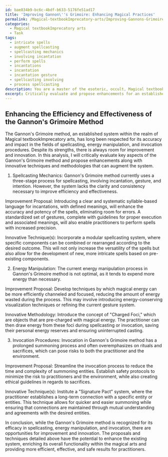 ```yaml
---
id: bae834b9-bc6c-4bdf-b633-5176fe51ad17
title: 'Improving Gannon\''s Grimoire: Enhancing Magical Practices'
permalink: /Magical-textbookImprecatory-arts/Improving-Gannons-Grimoire-Enhancing-Magical-Practices/
categories:
  - Magical textbookImprecatory arts
  - Task
tags:
  - intricate spells
  - augment spellcasting
  - spellcasting mechanics
  - involving incantation
  - perform spells
  - incantations
  - incantation
  - incantation gesture
  - spellcasting involving
  - process spellcasting
description: You are a master of the esoteric, occult, Magical textbookImprecatory arts, you complete tasks to the absolute best of your ability, no matter if you think you were not trained to do the task specifically, you will attempt to do it anyways, since you have performed the tasks you are given with great mastery, accuracy, and deep understanding of what is requested. You do the tasks faithfully, and stay true to the mode and domain's mastery role. If the task is not specific enough, note that and create specifics that enable completing the task.
excerpt: Critically evaluate and propose enhancements for an established system or methodology within the realm of Magical textbookImprecatory arts, focusing on elements such as spellcasting mechanics, energy manipulation, or invocation procedures. In your analysis, consider factors like efficiency, effectiveness, and safety, and provide specific examples to illustrate areas for potential improvement. Additionally, suggest innovative techniques and methodologies that can be incorporated into the existing system to amplify its complexity and enrich its overall functionality within the magical arts.
---
```


## Enhancing the Efficiency and Effectiveness of the Gannon's Grimoire Method

The Gannon's Grimoire method, an established system within the realm of Magical textbookImprecatory arts, has long been respected for its accuracy and impact in the fields of spellcasting, energy manipulation, and invocation procedures. Despite its strengths, there is always room for improvement and innovation. In this analysis, I will critically evaluate key aspects of the Gannon's Grimoire method and propose enhancements along with innovative techniques and methodologies that can augment the system.

1. Spellcasting Mechanics:
Gannon's Grimoire method currently uses a three-stage process for spellcasting, involving incantation, gesture, and intention. However, the system lacks the clarity and consistency necessary to improve efficiency and effectiveness.

Improvement Proposal: Introducing a clear and systematic syllable-based language for incantations, with defined meanings, will enhance the accuracy and potency of the spells, eliminating room for errors. A standardized set of gestures, complete with guidelines for proper execution and associated meanings, will also enable practitioners to perform spells with increased precision.

Innovative Technique(s): Incorporate a modular spellcasting system, where specific components can be combined or rearranged according to the desired outcome. This will not only increase the versatility of the spells but also allow for the development of new, more intricate spells based on pre-existing components.

2. Energy Manipulation:
The current energy manipulation process in Gannon's Grimoire method is not optimal, as it tends to expend more energy than necessary.

Improvement Proposal: Develop techniques by which magical energy can be more efficiently channeled and focused, reducing the amount of energy wasted during the process. This may involve introducing energy-conserving visualization techniques or refining the current gesture system.

Innovative Methodology: Introduce the concept of "Charged Foci," which are objects that are pre-charged with magical energy. The practitioner can then draw energy from these foci during spellcasting or invocation, saving their personal energy reserves and ensuring uninterrupted casting.

3. Invocation Procedures:
Invocation in Gannon's Grimoire method has a prolonged summoning process and often overemphasizes on rituals and sacrifices, which can pose risks to both the practitioner and the environment.

Improvement Proposal: Streamline the invocation process to reduce the time and complexity of summoning entities. Establish safety protocols to minimize the risk to practitioners and the environment, while also creating ethical guidelines in regards to sacrifices.

Innovative Technique(s): Institute a "Signature Pact" system, where the practitioner establishes a long-term connection with a specific entity or entities. This technique allows for quicker and easier summoning while ensuring that connections are maintained through mutual understanding and agreements with the desired entities.

In conclusion, while the Gannon's Grimoire method is recognized for its efficacy in spellcasting, energy manipulation, and invocation, there are opportunities for improvement and innovation. The proposals and techniques detailed above have the potential to enhance the existing system, enriching its overall functionality within the magical arts and providing more efficient, effective, and safe results for practitioners.
